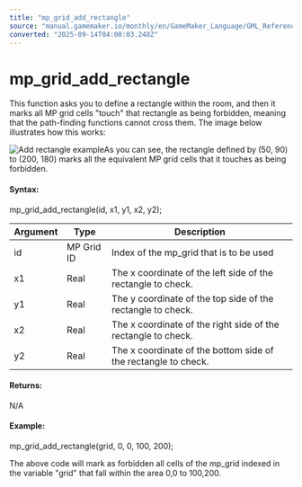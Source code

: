 ```yaml
---
title: "mp_grid_add_rectangle"
source: "manual.gamemaker.io/monthly/en/GameMaker_Language/GML_Reference/Movement_And_Collisions/Motion_Planning/mp_grid_add_rectangle.htm"
converted: "2025-09-14T04:00:03.248Z"
---
```


# mp\_grid\_add\_rectangle

This function asks you to define a rectangle within the room, and then it marks all MP grid cells "touch" that rectangle as being forbidden, meaning that the path-finding functions cannot cross them. The image below illustrates how this works:

![Add rectangle example](https://manual.gamemaker.io/monthly/en/assets/Images/Scripting_Reference/GML/Reference/Movement_Collisions/mp_grid_add_rectangle_image.png)As you can see, the rectangle defined by (50, 90) to (200, 180) marks all the equivalent MP grid cells that it touches as being forbidden.

#### Syntax:

mp\_grid\_add\_rectangle(id, x1, y1, x2, y2);

| Argument | Type | Description |
| --- | --- | --- |
| id | MP Grid ID | Index of the mp_grid that is to be used |
| x1 | Real | The x coordinate of the left side of the rectangle to check. |
| y1 | Real | The y coordinate of the top side of the rectangle to check. |
| x2 | Real | The x coordinate of the right side of the rectangle to check. |
| y2 | Real | The x coordinate of the bottom side of the rectangle to check. |

#### Returns:

N/A

#### Example:

mp\_grid\_add\_rectangle(grid, 0, 0, 100, 200);

The above code will mark as forbidden all cells of the mp\_grid indexed in the variable "grid" that fall within the area 0,0 to 100,200.
